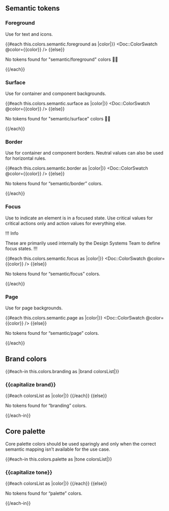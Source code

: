 ## Semantic tokens

### Foreground

Use for text and icons.

{{#each this.colors.semantic.foreground as |color|}}
  <Doc::ColorSwatch @color={{color}} />
{{else}}
  <p>No tokens found for "semantic/foreground" colors 🤷‍♀️</p>
{{/each}}

### Surface

Use for container and component backgrounds.

{{#each this.colors.semantic.surface as |color|}}
  <Doc::ColorSwatch @color={{color}} />
{{else}}
  <p>No tokens found for "semantic/surface" colors 🤷‍♀️</p>
{{/each}}

### Border

Use for container and component borders. Neutral values can also be used for horizontal rules.

{{#each this.colors.semantic.border as |color|}}
  <Doc::ColorSwatch @color={{color}} />
{{else}}
  <p>No tokens found for “semantic/border” colors.</p>
{{/each}}

### Focus

Use to indicate an element is in a focused state. Use critical values for critical actions only and action values for everything else.

!!! Info

These are primarily used internally by the Design Systems Team to define focus states.
!!!

{{#each this.colors.semantic.focus as |color|}}
  <Doc::ColorSwatch @color={{color}} />
{{else}}
  <p>No tokens found for “semantic/focus” colors.</p>
{{/each}}

### Page

Use for page backgrounds.

{{#each this.colors.semantic.page as |color|}}
  <Doc::ColorSwatch @color={{color}} />
{{else}}
  <p>No tokens found for “semantic/page” colors.</p>
{{/each}}

## Brand colors

{{#each-in this.colors.branding as |brand colorsList|}}
  <h3>{{capitalize brand}}</h3>
  {{#each colorsList as |color|}}
    <Doc::ColorSwatch @color={{color}} />
  {{/each}}
{{else}}
  <p>No tokens found for “branding” colors.</p>
{{/each-in}}

## Core palette

Core palette colors should be used sparingly and only when the correct semantic mapping isn’t available for the use case.

{{#each-in this.colors.palette as |tone colorsList|}}
  <h3>{{capitalize tone}}</h3>
  {{#each colorsList as |color|}}
    <Doc::ColorSwatch @color={{color}} />
  {{/each}}
{{else}}
  <p>No tokens found for “palette” colors.</p>
{{/each-in}}
